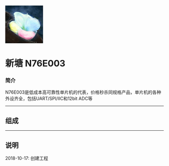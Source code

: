 ﻿[![sites](docs/mcuyun.png)](http://www.mcuyun.com)

# 新塘 N76E003

### 简介

N76E003是低成本高可靠性单片机的代表，价格秒杀同规格产品，单片机的各种外设齐全，包括UART/SPI/IIC和12bit ADC等


---

## 组成



---
## 说明

2018-10-17: 创建工程

